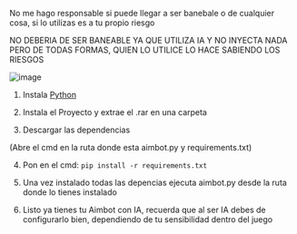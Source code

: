 No me hago responsable si puede llegar a ser banebale o de cualquier cosa, si lo utilizas es a tu propio riesgo

NO DEBERIA DE SER BANEABLE YA QUE UTILIZA IA Y NO INYECTA NADA PERO DE TODAS FORMAS, QUIEN LO UTILICE LO HACE SABIENDO LOS RIESGOS

![image](https://github.com/user-attachments/assets/075736e6-0314-4154-a907-efce231db19c)

1. Instala [Python](https://www.python.org/ftp/python/3.11.0/python-3.11.0-amd64.exe)

2. Instala el Proyecto y extrae el .rar en una carpeta

3. Descargar las dependencias

(Abre el cmd en la ruta donde esta aimbot.py y requirements.txt)

4. Pon en el cmd: ```pip install -r requirements.txt```

5. Una vez instalado todas las depencias ejecuta aimbot.py desde la ruta donde lo tienes instalado

6. Listo ya tienes tu Aimbot con IA, recuerda que al ser IA debes de configurarlo bien, dependiendo de tu sensibilidad dentro del juego
   

